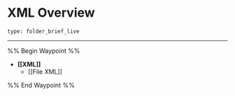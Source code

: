 # XML Overview
 
```ccard
type: folder_brief_live
```
 
---
%% Begin Waypoint %%
- **[[XML]]**
	- [[File XML]]

%% End Waypoint %%

